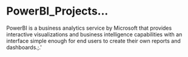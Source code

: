 # PowerBI_Projects...
PowerBI is a business analytics service by Microsoft that provides interactive visualizations and business intelligence capabilities with an interface simple enough for end users to create their own reports and dashboards.;.'
